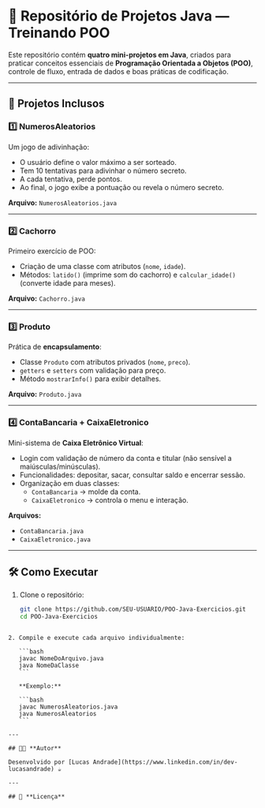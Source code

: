 # 🚀 Repositório de Projetos Java — Treinando POO

Este repositório contém **quatro mini-projetos em Java**, criados para praticar conceitos essenciais de **Programação Orientada a Objetos (POO)**, controle de fluxo, entrada de dados e boas práticas de codificação.

---

## 📂 **Projetos Inclusos**

### 1️⃣ NumerosAleatorios
Um jogo de adivinhação:
- O usuário define o valor máximo a ser sorteado.
- Tem 10 tentativas para adivinhar o número secreto.
- A cada tentativa, perde pontos.
- Ao final, o jogo exibe a pontuação ou revela o número secreto.

**Arquivo:** `NumerosAleatorios.java`

---

### 2️⃣ Cachorro
Primeiro exercício de POO:
- Criação de uma classe com atributos (`nome`, `idade`).
- Métodos: `latido()` (imprime som do cachorro) e `calcular_idade()` (converte idade para meses).

**Arquivo:** `Cachorro.java`

---

### 3️⃣ Produto
Prática de **encapsulamento**:
- Classe `Produto` com atributos privados (`nome`, `preco`).
- `getters` e `setters` com validação para preço.
- Método `mostrarInfo()` para exibir detalhes.

**Arquivo:** `Produto.java`

---

### 4️⃣ ContaBancaria + CaixaEletronico
Mini-sistema de **Caixa Eletrônico Virtual**:
- Login com validação de número da conta e titular (não sensível a maiúsculas/minúsculas).
- Funcionalidades: depositar, sacar, consultar saldo e encerrar sessão.
- Organização em duas classes:
  - `ContaBancaria` → molde da conta.
  - `CaixaEletronico` → controla o menu e interação.

**Arquivos:**  
- `ContaBancaria.java`  
- `CaixaEletronico.java`

---

## 🛠️ **Como Executar**

1. Clone o repositório:
   ```bash
   git clone https://github.com/SEU-USUARIO/POO-Java-Exercicios.git
   cd POO-Java-Exercicios
````

2. Compile e execute cada arquivo individualmente:

   ```bash
   javac NomeDoArquivo.java
   java NomeDaClasse
   ```

   **Exemplo:**

   ```bash
   javac NumerosAleatorios.java
   java NumerosAleatorios
   ```

---

## 👨‍💻 **Autor**

Desenvolvido por [Lucas Andrade](https://www.linkedin.com/in/dev-lucasandrade) ☕

---

## 📜 **Licença**
